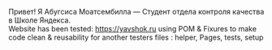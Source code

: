 Привет! Я Абугсиса Моатсембилла — Студент отдела контроля качества в Школе Яндекса.  
Website has been tested: https://yavshok.ru
using POM & Fixures to make code clean & reusability for another testers 
files :
helper, Pages, tests, setup
